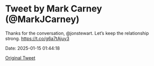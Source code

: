 # Tweet by Mark Carney (@MarkJCarney)

Thanks for the conversation, @jonstewart. Let’s keep the relationship strong. https://t.co/g6a7tAjuy3

Date: 2025-01-15 01:44:18

[Original Tweet](https://x.com/MarkJCarney/status/1879343821840134400)
